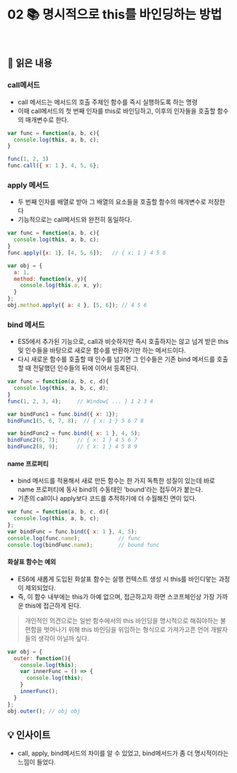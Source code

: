 # 02 📚 명시적으로 this를 바인딩하는 방법

<br>

## 📝 읽은 내용

### call메서드
- call 메서드는 메서드의 호출 주체인 함수를 즉시 실행하도록 하는 명령
- 이때 call메서드의 첫 번째 인자를 this로 바인딩하고, 이후의 인자들을 호출할 함수의 매개변수로 한다.

```js
var func = function(a, b, c){
  console.log(this, a, b, c);
}

func(1, 2, 3)
func.call({ x: 1 }, 4, 5, 6};
```

### apply 메서드
- 두 번째 인자를 배열로 받아 그 배열의 요소들을 호출할 함수의 매개변수로 저장한다
- 기능적으로는 call메서드와 완전히 동일하다.

```js
var func = function(a, b, c){
  console.log(this, a, b, c);
}
func.apply({x: 1}, [4, 5, 6]);   // { x: 1 } 4 5 6

var obj = {
  a: 1,
  method: function(x, y){
    console.log(this.a, x, y);
  }
};
obj.method.apply({ a: 4 }, [5, 6]); // 4 5 6
```

### bind 메서드
- ES5에서 추가된 기능으로, call과 비슷하지만 즉시 호출하지는 않고 넘겨 받은 this 및 인수들을 바탕으로 새로운 함수를 반환하기만 하는 메서드이다.
- 다시 새로운 함수를 호출할 때 인수를 넘기면 그 인수들은 기존 bind 메서드를 호출할 때 전달했던 인수들의 뒤에 이어서 등록된다.

```js
var func = function(a, b, c, d){
  console.log(this, a, b, c, d);
}
func(1, 2, 3, 4);     // Window{ ... } 1 2 3 4

var bindFunc1 = func.bind({ x: 1});
bindFunc1(5, 6, 7, 8);  // { x: 1 } 5 6 7 8

var bindFunc2 = func.bind({ x: 1 }, 4, 5);
bindFunc2(6, 7);      // { x: 1 } 4 5 6 7
bindFunc2(8, 9);      // { x: 1 } 4 5 8 9
```

#### name 프로퍼티
- bind 메서드를 적용해서 새로 만든 함수는 한 가지 독특한 성질이 있는데 바로 name 프로퍼티에 동사 bind의 수동태인 'bound'라는 접두어가 붙는다.
- 기존의 call이나 apply보다 코드를 추적하기에 더 수월해진 면이 있다.

```js
var func = function(a, b, c, d){
  console.log(this, a, b, c);
};
var bindFunc = func.bind({ x: 1 }, 4, 5);
console.log(func.name);            // func
console.log(bindFunc.name);        // bound func
```

#### 화살표 함수는 예외
- ES6에 새롭게 도입된 화살표 함수는 실행 컨텍스트 생성 시 this를 바인디앟는 과정이 제외되었다.
- 즉, 이 함수 내부에는 this가 아예 없으며, 접근하고자 하면 스코프체인상 가장 가까운 this에 접근하게 된다.
> 개인적인 의견으로는 일반 함수에서의 this 바인딩을 명시적으로 해줘야하는 불편함을 벗어나기 위해 this 바인딩을 위임하는 형식으로 가져가고픈 언어 개발자들의 생각이 아닐까 싶다.

```js
var obj = {
  outer: function(){
    console.log(this);
    var innerFunc = () => {
      console.log(this); 
    }
    innerFunc();
  }
};
obj.outer(); // obj obj
```

## 💡 인사이트
- call, apply, bind메서드의 차이를 알 수 있었고, bind메서드가 좀 더 명시적이라는 느낌이 들었다.
